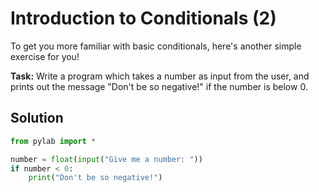 # Introduction to Conditionals (2)

To get you more familiar with basic conditionals, here's another simple exercise for you!

**Task:** Write a program which takes a number as input from the user, and prints out the message "Don't be so negative!" if the number is below 0.

## Solution
```python
from pylab import *

number = float(input("Give me a number: "))
if number < 0:
    print("Don't be so negative!")
```

